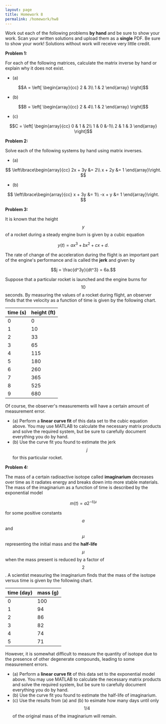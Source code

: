 ```yaml
---
layout: page
title: Homework 8
permalink: /homework/hw8
---
```


Work out each of the following problems **by hand** and be sure to show your work.  Scan your written solutions and upload them as a **single** PDF.
Be sure to show your work!  Solutions without work will receive very little credit.

**Problem 1:**

For each of the following matrices, calculate the matrix inverse by hand or explain why it does not exist.

* (a)

$$A = \left[
\begin{array}{cc}
2 & 3\\
1 & 2
\end{array}
\right]$$

* (b)

$$B = \left[
\begin{array}{cc}
2 & 4\\
1 & 2
\end{array}
\right]$$

* (c)

$$C = \left[
\begin{array}{cc}
0 & 1 & 2\\
1 & 0 &-1\\
2 & 1 & 3
\end{array}
\right]$$

**Problem 2:**

Solve each of the following systems by hand using matrix inverses.

* (a)

$$
\left\lbrace\begin{array}{cc}
2x + 3y &= 2\\
x + 2y &= 1
\end{array}\right.
$$

* (b)

$$
\left\lbrace\begin{array}{cc}
x + 3y &= 1\\
-x + y &= 1
\end{array}\right.
$$

**Problem 3:**

It is known that the height $$y$$ of a rocket during a steady engine burn is given by a cubic equation

$$y(t) = ax^3 + bx^2 + cx + d.$$

The rate of change of the acceleration during the flight is an important part of the engine's performance and is called the **jerk** and given by

$$j = \frac{d^3y}{dt^3} = 6a.$$

Suppose that a particular rocket is launched and the engine burns for $$10$$ seconds.
By measuring the values of a rocket during flight, an observer finds that the velocity as a function of time is given by the following chart.

| time (s) | height (ft) |
| -------- | ----------- |
|     0    |       0     |
|     1    |      10     |
|     2    |      33     |
|     3    |      65     |
|     4    |     115     |
|     5    |     180     |
|     6    |     260     |
|     7    |     365     |
|     8    |     525     |
|     9    |     680     |

Of course, the observer's measurements will have a certain amount of measurement error.

* (a) Perform a **linear curve fit** of this data set to the cubic equation above.  You may use MATLAB to calculate the necessary matrix products and solve the required system, but be sure to carefully document everything you do by hand.
* (b) Use the curve fit you found to estimate the jerk $$j$$ for this particular rocket.


**Problem 4:**

The mass of a certain radioactive isotope called **imaginarium** decreases over time as it radiates energy and breaks down into more stable materials.
The mass of the imaginarium as a function of time is described by the exponential model

$$m(t) = a2^{-t/\mu}$$

for some positive constants $$a$$ and $$\mu$$ representing the initial mass and the **half-life** $$\mu$$ when the mass present is reduced by a factor of $$2$$.
A scientist measuring the imaginarium finds that the mass of the isotope versus time is given by the following chart.

| time (day) |   mass (g)  |
| ---------- | ----------- |
|      0     |     100     |
|      1     |      94     |
|      2     |      86     |
|      3     |      82     |
|      4     |      74     |
|      5     |      71     |

However, it is somewhat difficult to measure the quantity of isotope due to the presence of other degenerate compounds, leading to some measurement errors.

* (a) Perform a **linear curve fit** of this data set to the exponential model above.  You may use MATLAB to calculate the necessary matrix products and solve the required system, but be sure to carefully document everything you do by hand.
* (b) Use the curve fit you found to estimate the half-life of imaginarium.
* (c) Use the results from (a) and (b) to esimate how many days until only $$1/4$$ of the original mass of the imaginarium will remain.


